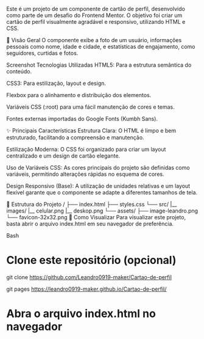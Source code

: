 Este é um projeto de um componente de cartão de perfil, desenvolvido como parte de um desafio do Frontend Mentor. O objetivo foi criar um cartão de perfil visualmente agradável e responsivo, utilizando HTML e CSS.

🚀 Visão Geral
O componente exibe a foto de um usuário, informações pessoais como nome, idade e cidade, e estatísticas de engajamento, como seguidores, curtidas e fotos.

Screenshot
Tecnologias Utilizadas
HTML5: Para a estrutura semântica do conteúdo.

CSS3: Para estilização, layout e design.

Flexbox para o alinhamento e distribuição dos elementos.

Variáveis CSS (:root) para uma fácil manutenção de cores e temas.

Fontes externas importadas do Google Fonts (Kumbh Sans).

✨ Principais Características
Estrutura Clara: O HTML é limpo e bem estruturado, facilitando a compreensão e manutenção.

Estilização Moderna: O CSS foi organizado para criar um layout centralizado e um design de cartão elegante.

Uso de Variáveis CSS: As cores principais do projeto são definidas como variáveis, permitindo alterações rápidas no esquema de cores.

Design Responsivo (Base): A utilização de unidades relativas e um layout flexível garante que o componente se adapte a diferentes tamanhos de tela.

📁 Estrutura do Projeto
/
├── index.html
├── styles.css
└── src/
    |__ images/
        |__ celular.png
        |__ deskop.png
    └── assets/
        ├── image-leandro.png
        └── favicon-32x32.png
📖 Como Visualizar
Para visualizar este projeto, basta abrir o arquivo index.html em seu navegador de preferência.

Bash

# Clone este repositório (opcional)
git clone https://github.com/Leandro0919-maker/Cartao-de-perfil

git pages https://leandro0919-maker.github.io/Cartao-de-perfil/

# Abra o arquivo index.html no navegador